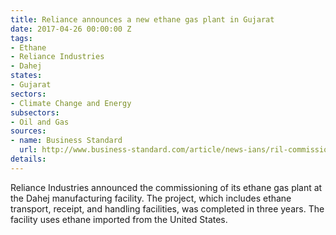 ```yaml
---
title: Reliance announces a new ethane gas plant in Gujarat
date: 2017-04-26 00:00:00 Z
tags:
- Ethane
- Reliance Industries
- Dahej
states:
- Gujarat
sectors:
- Climate Change and Energy
subsectors:
- Oil and Gas
sources:
- name: Business Standard
  url: http://www.business-standard.com/article/news-ians/ril-commissions-giant-ethane-project-in-gujarat-117041901098_1.html
details: 
---
```


Reliance Industries announced the commissioning of its ethane gas plant at the Dahej manufacturing facility. The project, which includes ethane transport, receipt, and handling facilities, was completed in three years. The facility uses ethane imported from the United States.
